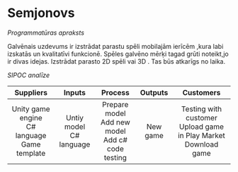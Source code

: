 # Semjonovs
*Programmatūras apraksts*

Galvēnais uzdevums ir izstrādat parastu spēli mobilajām ierīcēm ,kura labi izskatās un kvalitatīvi funkcionē. Spēles galvēno mērķi tagad grūti noteikt,jo ir divas idejas. Izstrādat parasto 2D spēli vai 3D . Tas būs atkarīgs no laika.

*SIPOC analīze*

| Suppliers |    Inputs |    Process |    Outputs |    Customers |
| :-: | :-: | :-: | :-: | :-: |
| Unity game engine <br/> C# language <br/> Game template |    Untiy model <br/> C# language |    Prepare model <br/> Add new model <br/> Add c# code </br> testing |    New game |    Testing with customer <br/> Upload game in Play Market </br> Download game|

